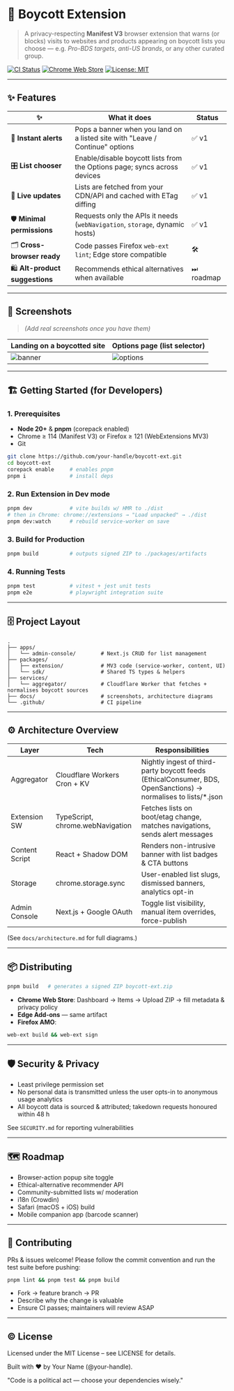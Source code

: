 # 🛑 Boycott Extension

> A privacy-respecting **Manifest V3** browser extension that warns (or blocks) visits to websites and products appearing on boycott lists you choose — e.g. *Pro-BDS targets*, *anti-US brands*, or any other curated group.

[![CI Status](https://github.com/your-handle/boycott-ext/actions/workflows/ci.yml/badge.svg)](./actions)
[![Chrome Web Store](https://img.shields.io/chrome-web-store/v/XXXXXXXXXXXXXXX.svg?logo=googlechrome)](#)
[![License: MIT](https://img.shields.io/badge/License-MIT-lightgrey.svg)](LICENSE)

---

## ✨ Features

| ✨ | What it does | Status |
|----|--------------|--------|
| 🚦 **Instant alerts** | Pops a banner when you land on a listed site with "Leave / Continue" options | ✅ v1 |
| 🎛 **List chooser** | Enable/disable boycott lists from the Options page; syncs across devices | ✅ v1 |
| 🔄 **Live updates** | Lists are fetched from your CDN/API and cached with ETag diffing | ✅ v1 |
| 🛡 **Minimal permissions** | Requests only the APIs it needs (`webNavigation`, `storage`, dynamic hosts) | ✅ v1 |
| 🗂 **Cross-browser ready** | Code passes Firefox `web-ext lint`; Edge store compatible | 🛠 |
| 🛍 **Alt-product suggestions** | Recommends ethical alternatives when available | ⏭ roadmap |

---

## 📸 Screenshots

> *(Add real screenshots once you have them)*

| Landing on a boycotted site | Options page (list selector) |
|-----------------------------|------------------------------|
| ![banner](docs/img/banner.png) | ![options](docs/img/options.png) |

---

## 🏗️ Getting Started (for Developers)

### 1. Prerequisites

- **Node 20+** & **pnpm** (corepack enabled)
- Chrome ≥ 114 (Manifest V3) or Firefox ≥ 121 (WebExtensions MV3)
- Git

```bash
git clone https://github.com/your-handle/boycott-ext.git
cd boycott-ext
corepack enable     # enables pnpm
pnpm i              # install deps
```

### 2. Run Extension in Dev mode

```bash
pnpm dev            # vite builds w/ HMR to ./dist
# then in Chrome: chrome://extensions → "Load unpacked" → ./dist
pnpm dev:watch      # rebuild service-worker on save
```

### 3. Build for Production

```bash
pnpm build          # outputs signed ZIP to ./packages/artifacts
```

### 4. Running Tests

```bash
pnpm test           # vitest + jest unit tests
pnpm e2e            # playwright integration suite
```

---

## 🗄 Project Layout

```
.
├── apps/
│   └── admin-console/        # Next.js CRUD for list management
├── packages/
│   ├── extension/            # MV3 code (service-worker, content, UI)
│   └── sdk/                  # Shared TS types & helpers
├── services/
│   └── aggregator/           # Cloudflare Worker that fetches + normalises boycott sources
├── docs/                     # screenshots, architecture diagrams
└── .github/                  # CI pipeline
```

---

## ⚙️ Architecture Overview

| Layer          | Tech                              | Responsibilities                                                                                  |
|--------------- |-----------------------------------|---------------------------------------------------------------------------------------------------|
| Aggregator     | Cloudflare Workers Cron + KV      | Nightly ingest of third-party boycott feeds (EthicalConsumer, BDS, OpenSanctions) → normalises to lists/*.json |
| Extension SW   | TypeScript, chrome.webNavigation  | Fetches lists on boot/etag change, matches navigations, sends alert messages                      |
| Content Script | React + Shadow DOM                | Renders non-intrusive banner with list badges & CTA buttons                                       |
| Storage        | chrome.storage.sync               | User-enabled list slugs, dismissed banners, analytics opt-in                                      |
| Admin Console  | Next.js + Google OAuth            | Toggle list visibility, manual item overrides, force-publish                                      |

(See `docs/architecture.md` for full diagrams.)

---

## 📦 Distributing

```bash
pnpm build   # generates a signed ZIP boycott-ext.zip
```

- **Chrome Web Store**: Dashboard → Items → Upload ZIP → fill metadata & privacy policy
- **Edge Add-ons** — same artifact
- **Firefox AMO**:

```bash
web-ext build && web-ext sign
```

---

## 🛡 Security & Privacy

- Least privilege permission set
- No personal data is transmitted unless the user opts-in to anonymous usage analytics
- All boycott data is sourced & attributed; takedown requests honoured within 48 h

See `SECURITY.md` for reporting vulnerabilities

---

## 🗺 Roadmap

- Browser-action popup site toggle
- Ethical-alternative recommender API
- Community-submitted lists w/ moderation
- i18n (Crowdin)
- Safari (macOS + iOS) build
- Mobile companion app (barcode scanner)

---

## 🤝 Contributing

PRs & issues welcome! Please follow the commit convention and run the test suite before pushing:

```bash
pnpm lint && pnpm test && pnpm build
```

- Fork → feature branch → PR
- Describe why the change is valuable
- Ensure CI passes; maintainers will review ASAP

---

## © License

Licensed under the MIT License – see LICENSE for details.

Built with ❤ by Your Name (@your-handle).

"Code is a political act — choose your dependencies wisely."
